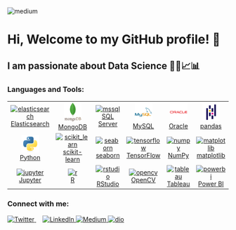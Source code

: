 <img align="center" src="https://github.com/lenylimavidal/lenylimavidal/assets/91228295/7b8dd6f5-a090-47a1-8474-f09974e8af0b" alt="medium" width="1200"/>

<!DOCTYPE html>
<html>
<head>
</head>
<body>

<h1 align="left">Hi, Welcome to my GitHub profile! 👋</h1>
<h2 align="left">I am passionate about Data Science 🎇🔎📈📊</h2>


<h3 align="left">Languages and Tools:</h3>

<table>
  <tr>
    <td align="center">
      <a href="https://www.elastic.co" target="_blank" rel="noreferrer">
        <img src="https://www.vectorlogo.zone/logos/elastic/elastic-icon.svg" alt="elasticsearch" width="40" height="50"/><br/>
        Elasticsearch
      </a>
    </td>
    <td align="center">
      <a href="https://www.mongodb.com/" target="_blank" rel="noreferrer">
        <img src="https://raw.githubusercontent.com/devicons/devicon/master/icons/mongodb/mongodb-original-wordmark.svg" alt="mongodb" width="40" height="45"/><br/>
        MongoDB
      </a>
    </td>
    <td align="center">
      <a href="https://www.microsoft.com/en-us/sql-server" target="_blank" rel="noreferrer">
        <img src="https://www.svgrepo.com/show/303229/microsoft-sql-server-logo.svg" alt="mssql" width="40" height="40"/><br/>
        SQL Server
      </a>
    </td>
    <td align="center">
      <a href="https://www.mysql.com/" target="_blank" rel="noreferrer">
        <img src="https://raw.githubusercontent.com/devicons/devicon/master/icons/mysql/mysql-original-wordmark.svg" alt="mysql" width="40" height="40"/><br/>
        MySQL
      </a>
    </td>
    <td align="center">
      <a href="https://www.oracle.com/" target="_blank" rel="noreferrer">
        <img src="https://raw.githubusercontent.com/devicons/devicon/master/icons/oracle/oracle-original.svg" alt="oracle" width="40" height="40"/><br/>
        Oracle
      </a>
    </td>
    <td align="center">
      <a href="https://pandas.pydata.org/" target="_blank" rel="noreferrer">
        <img src="https://raw.githubusercontent.com/devicons/devicon/2ae2a900d2f041da66e950e4d48052658d850630/icons/pandas/pandas-original.svg" alt="pandas" width="40" height="40"/><br/>
        pandas
      </a>
    </td>
  </tr>
  <tr>
    <td align="center">
      <a href="https://www.python.org" target="_blank" rel="noreferrer">
        <img src="https://raw.githubusercontent.com/devicons/devicon/master/icons/python/python-original.svg" alt="python" width="40" height="40"/><br/>
        Python
      </a>
    </td>
    <td align="center">
      <a href="https://scikit-learn.org/" target="_blank" rel="noreferrer">
        <img src="https://upload.wikimedia.org/wikipedia/commons/0/05/Scikit_learn_logo_small.svg" alt="scikit_learn" width="40" height="40"/><br/>
        scikit-learn
      </a>
    </td>
    <td align="center">
      <a href="https://seaborn.pydata.org/" target="_blank" rel="noreferrer">
        <img src="https://seaborn.pydata.org/_images/logo-mark-lightbg.svg" alt="seaborn" width="40" height="40"/><br/>
        seaborn
      </a>
    </td>
    <td align="center">
      <a href="https://www.tensorflow.org" target="_blank" rel="noreferrer">
        <img src="https://www.vectorlogo.zone/logos/tensorflow/tensorflow-icon.svg" alt="tensorflow" width="40" height="40"/><br/>
        TensorFlow
      </a>
    </td>
    <td align="center">
      <a href="https://numpy.org/" target="_blank" rel="noreferrer">
        <img src="https://upload.wikimedia.org/wikipedia/commons/1/1a/NumPy_logo.svg" alt="numpy" width="40" height="40"/><br/>
        NumPy
      </a>
    </td>
    <td align="center">
      <a href="https://matplotlib.org/" target="_blank" rel="noreferrer">
        <img src="https://matplotlib.org/stable/_static/logo2_compressed.svg" alt="matplotlib" width="40" height="40"/><br/>
        matplotlib
      </a>
    </td>
  </tr>
  <tr>
    <td align="center">
      <a href="https://jupyter.org/" target="_blank" rel="noreferrer">
        <img src="https://upload.wikimedia.org/wikipedia/commons/thumb/3/38/Jupyter_logo.svg/518px-Jupyter_logo.svg.png" alt="jupyter" width="40" height="40"/><br/>
        Jupyter
      </a>
    </td>
    <td align="center">
      <a href="https://www.r-project.org/" target="_blank" rel="noreferrer">
        <img src="https://www.r-project.org/logo/Rlogo.svg" alt="r" width="40" height="40"/><br/>
        R
      </a>
    </td>
    <td align="center">
      <a href="https://rstudio.com/" target="_blank" rel="noreferrer">
        <img src="https://rstudio.com/wp-content/uploads/2018/10/RStudio-Logo-Flat.png" alt="rstudio" width="40" height="40"/><br/>
        RStudio
      </a>
    </td>
    <td align="center">
      <a href="https://www.opencv.org/" target="_blank" rel="noreferrer">
        <img src="https://upload.wikimedia.org/wikipedia/commons/3/32/OpenCV_Logo_with_text_svg_version.svg" alt="opencv" width="40" height="40"/><br/>
        OpenCV
      </a>
    </td>
    <td align="center">
      <a href="https://www.tableau.com/" target="_blank" rel="noreferrer">
        <img src="https://upload.wikimedia.org/wikipedia/commons/4/4b/Tableau_Logo.png" alt="tableau" width="40" height="40"/><br/>
        Tableau
      </a>
    </td>
    <td align="center">
      <a href="https://powerbi.microsoft.com/" target="_blank" rel="noreferrer">
        <img src="https://upload.wikimedia.org/wikipedia/commons/c/cf/New_Power_BI_Logo.svg" alt="powerbi" width="40" height="40"/><br/>
        Power BI
      </a>
    </td>
  </tr>
  <!-- Agrega más filas aquí -->
</table>

<!-- Fin de la sección "Languages and Tools" -->


<h3>Connect with me:</h3>
<div>
  <a href="https://twitter.com/leny_lima_vidal" target="_blank" style="margin-right: 15px">
    <img src="https://raw.githubusercontent.com/rahuldkjain/github-profile-readme-generator/master/src/images/icons/Social/twitter.svg" alt="Twitter" height="40" width="40" />
  </a>
  <a href="https://linkedin.com/in/lenylimavidal" target="_blank">
    <img src="https://raw.githubusercontent.com/rahuldkjain/github-profile-readme-generator/master/src/images/icons/Social/linked-in-alt.svg" alt="LinkedIn" height="40" width="40" />
   </a>
  <a href="https://medium.com/@leny.lima.vidal" target="_blank">
    <img src="https://www.dropbox.com/team/team_logo/dbtid%3AAACXpg8cm0XzfCIs1qaUSYqq-l6Ge7Q_pE4?v=1603320488672" alt="Medium" height="40" width="40" />
  </a>
  <a href="https://web.dio.me/users/leny_lima_vidal">
    <img src="https://hermes.digitalinnovation.one/assets/diome/logo-full.svg" alt="dio" height="40" width="55" />
  </a>
</div>

</body>
</html>
